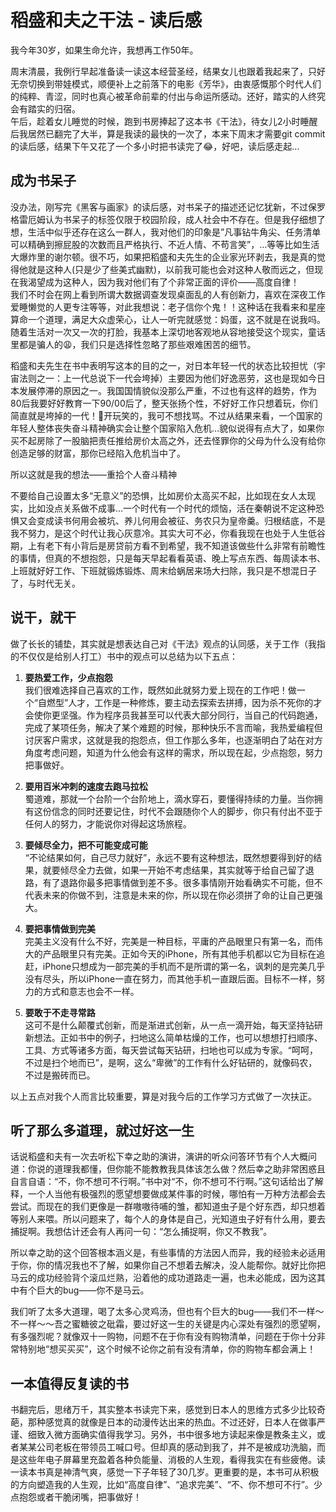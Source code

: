 # 稻盛和夫之干法 - 读后感
我今年30岁，如果生命允许，我想再工作50年。

周末清晨，我例行早起准备读一读这本经营圣经，结果女儿也跟着我起来了，只好无奈切换到带娃模式，顺便补上之前落下的电影《芳华》，由衷感慨那个时代人们的纯粹、青涩，同时也真心被革命前辈的付出与命运所感动。还好，踏实的人终究会有踏实的归宿。  
午后，趁着女儿睡觉的时候，跑到书房捧起了这本书《干法》，待女儿2小时睡醒后我居然已翻完了大半，算是我读的最快的一次了，本来下周末才需要git commit的读后感，结果下午又花了一个多小时把书读完了😂，好吧，读后感走起…

## 成为书呆子
没办法，刚写完《黑客与画家》的读后感，对书呆子的描述还记忆犹新，不过保罗格雷厄姆认为书呆子的标签仅限于校园阶段，成人社会中不存在。但是我仔细想了想，生活中似乎还存在这么一群人，我对他们的印象是”凡事钻牛角尖、任务清单可以精确到擦屁股的次数而且严格执行、不近人情、不苟言笑”，…等等比如生活大爆炸里的谢尔顿。很不巧，如果把稻盛和夫先生的企业家光环剥去，我是真的觉得他就是这种人(只是少了些美式幽默)，以前我可能也会对这种人敬而远之，但现在我渴望成为这种人，因为我对他们有了个非常正面的评价——高度自律！  
我们不时会在网上看到所谓大数据调查发现桌面乱的人有创新力，喜欢在深夜工作爱睡懒觉的人更专注等等，对此我想说：老子信你个鬼！！这种话在我看来和星座算命一个道理，满足大众虚荣心，让人一听完就感觉：妈蛋，这不就是在说我吗。随着生活对一次又一次的打脸，我基本上深切地客观地从容地接受这个现实，童话里都是骗人的😩，我们只是选择性忽略了那些艰难困苦的细节。

稻盛和夫先生在书中表明写这本的目的之一，对日本年轻一代的状态比较担忧（宇宙法则之一：上一代总说下一代会垮掉）主要因为他们好逸恶劳，这也是现如今日本发展停滞的原因之一。我国国情貌似没那么严重，不过也有这样的趋势，作为80后我要好好教育一下90/00后了，整天张扬个性，不好好工作只想着玩，你们简直就是垮掉的一代！🤣开玩笑的，我可不想找骂。不过从结果来看，一个国家的年轻人整体丧失奋斗精神确实会让整个国家陷入危机…貌似说得有点大了，如果你买不起房除了一股脑把责任推给房价太高之外，还去怪罪你的父母为什么没有给你创造足够的财富，那你已经陷入危机当中了。

所以这就是我的想法——重拾个人奋斗精神

不要给自己设置太多“无意义”的恐惧，比如房价太高买不起，比如现在女人太现实，比如没点关系做不成事…一个时代有一个时代的烦恼，活在秦朝说不定这种恐惧又会变成读书何用会被坑、养儿何用会被征、务农只为皇帝羹。归根结底，不是我不努力，是这个时代让我心灰意冷。其实大可不必，你看我现在也处于人生低谷期，上有老下有小背后是房贷前方看不到希望，我不知道该做些什么非常有前瞻性的事情，但真的不想抱怨，只是每天早起看看英语、晚上写点东西、每周读本书、上班就好好工作、下班就锻炼锻炼、周末给蜗居来场大扫除，我只是不想混日子了，与时代无关。

## 说干，就干
做了长长的铺垫，其实就是想表达自己对《干法》观点的认同感，关于工作（我指的不仅仅是给别人打工）书中的观点可以总结为以下五点：  
1. **要热爱工作，少点抱怨**  
我们很难选择自己喜欢的工作，既然如此就努力爱上现在的工作吧！做一个“自燃型”人才，工作是一种修炼，要主动去探索去拼搏，因为杀不死你的才会使你更坚强。作为程序员我甚至可以代表大部分同行，当自己的代码跑通，完成了某项任务，解决了某个难题的时候，那种快乐不言而喻，我热爱编程但讨厌客户需求，这就是我的抱怨点，但工作那么多年，也逐渐明白了站在对方角度考虑问题，知道为什么他会有这样的需求，所以现在起，少点抱怨，努力把事做好。

2. **要用百米冲刺的速度去跑马拉松**  
蜀道难，那就一个台阶一个台阶地上，滴水穿石，要懂得持续的力量。当你拥有这份信念的同时还要记住，时代不会跟随你个人的脚步，你只有付出不亚于任何人的努力，才能说你对得起这场旅程。

3. **要倾尽全力，把不可能变成可能**  
“不论结果如何，自己尽力就好”，永远不要有这种想法，既然想要得到好的结果，就要倾尽全力去做，如果一开始不考虑结果，其实就等于给自己留了退路，有了退路你最多把事情做到差不多。很多事情刚开始看确实不可能，但不代表未来的你做不到，注意是未来的你，所以现在你必须拼了命的让自己更强大。

4. **要把事情做到完美**  
完美主义没有什么不好，完美是一种目标，平庸的产品眼里只有第一名，而伟大的产品眼里只有完美。正如今天的iPhone，所有其他手机都以它为目标在追赶，iPhone只想成为一部完美的手机而不是所谓的第一名，讽刺的是完美几乎没有尽头，所以iPhone一直在努力，而其他手机一直跟后面。目标不一样，努力的方式和意志也会不一样。

5. **要敢于不走寻常路**  
这可不是什么颠覆式创新，而是渐进式创新，从一点一滴开始，每天坚持钻研新想法。正如书中的例子，扫地这么简单枯燥的工作，也可以想想打扫顺序、工具、方式等诸多方面，每天尝试每天钻研，扫地也可以成为专家。“呵呵，不过是扫个地而已”，是啊，这么“卑微”的工作有什么好钻研的，就像码农，不过是搬砖而已。

以上五点对我个人而言比较重要，算是对我今后的工作学习方式做了一次扶正。

## 听了那么多道理，就过好这一生
话说稻盛和夫有一次去听松下幸之助的演讲，演讲的听众问答环节有个人大概问道：你说的道理我都懂，但你能不能教教我具体该怎么做？然后幸之助非常困惑且自言自语：“不，你不想可不行啊。”书中对“不，你不想可不行啊。”这句话给出了解释，一个人当他有极强烈的愿望想要做成某件事的时候，哪怕有一万种方法都会去尝试。而现在的我们更像是一群嗷嗷待哺的雏，都知道虫子是个好东西，却只想着等别人来喂。所以问题来了，每个人的身体是自己，光知道虫子好有什么用，要去捕捉啊。我想估计还会有人再问一句：“怎么捕捉啊，你又不教我”。

所以幸之助的这个回答根本涵义是，有些事情的方法因人而异，我的经验未必适用于你，你的情况我也不了解，如果你自己不想着去解决，没人能帮你。就好比你把马云的成功经验背个滚瓜烂熟，沿着他的成功道路走一遍，也未必能成，因为这其中有个巨大的bug——你不是马云。

我们听了太多大道理，喝了太多心灵鸡汤，但也有个巨大的bug——我们不一样～不一样～～吾之蜜糖彼之砒霜，要过好这一生的关键是内心深处有强烈的愿望啊，有多强烈呢？就像双十一购物，问题不在于你有没有购物清单，问题在于你十分非常特别地“想买买买”，这个时候不论你之前有没有清单，你的购物车都会满上！

## 一本值得反复读的书
书翻完后，思绪万千，其实整本书读完下来，感觉到日本人的思维方式多少比较奇葩，那种感觉真的就像是日本的动漫传达出来的热血。不过还好，日本人在做事严谨、细致入微方面确实值得我学习。另外，书中很多地方读起来像是教条主义，或者某某公司老板在带领员工喊口号。但却真的感动到我了，并不是被成功洗脑，而是这些年电子屏幕里充盈着各种负能量、消极的人生观，看得我实在有些疲倦。读一读本书真是神清气爽，感觉一下子年轻了30几岁。更重要的是，本书可从积极的方向塑造我的人生观，比如“高度自律”、“追求完美”、“不、你不想可不行”。少点抱怨或者干脆闭嘴，把事做好！

